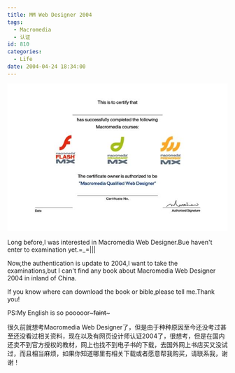 ```yaml
---
title: MM Web Designer 2004
tags:
  - Macromedia
  - 认证
id: 810
categories:
  - Life
date: 2004-04-24 18:34:00
---
```


![](/images/2004/04/24_16_21591049823_12690.jpg)

Long before,I was interested in Macromedia Web Designer.Bue haven't enter to examination yet.=_=|||

Now,the authentication is update to 2004,I want to take the examinations,but I can't find any book about Macromedia Web Designer 2004 in inland of China.

If you know where can download the book or bible,please tell me.Thank you!

PS:My English is so pooooor~~~faint~~~

很久前就想考Macromedia Web Designer了，但是由于种种原因至今还没考过甚至还没看过相关资料，现在以及有网页设计师认证2004了，很想考，但是在国内还卖不到官方授权的教材，网上也找不到电子书的下载，去国外网上书店买又没试过，而且相当麻烦，如果你知道哪里有相关下载或者愿意帮我购买，请联系我，谢谢！